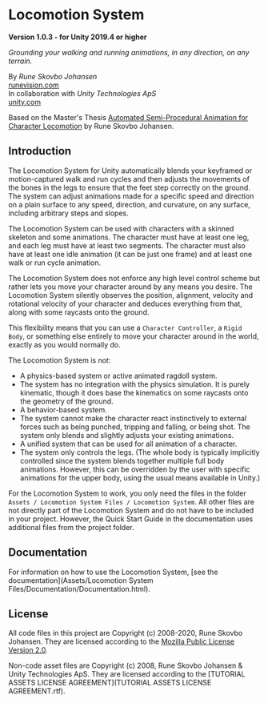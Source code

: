 # Locomotion System
__Version 1.0.3 - for Unity 2019.4 or higher__

_Grounding your walking and running animations, in any direction, on any terrain._

By _Rune Skovbo Johansen_  
[runevision.com](http://runevision.com)  
In collaboration with _Unity Technologies ApS_  
[unity.com](https://unity.com)

Based on the Master's Thesis [Automated Semi-Procedural Animation for Character Locomotion](http://runevision.com/thesis/) by Rune Skovbo Johansen.


## Introduction

The Locomotion System for Unity automatically blends your keyframed or motion-captured walk and run cycles and then adjusts the movements of the bones in the legs to ensure that the feet step correctly on the ground. The system can adjust animations made for a specific speed and direction on a plain surface to any speed, direction, and curvature, on any surface, including arbitrary steps and slopes.

The Locomotion System can be used with characters with a skinned skeleton and some animations. The character must have at least one leg, and each leg must have at least two segments. The character must also have at least one idle animation (it can be just one frame) and at least one walk or run cycle animation.

The Locomotion System does not enforce any high level control scheme but rather lets you move your character around by any means you desire. The Locomotion System silently observes the position, alignment, velocity and rotational velocity of your character and deduces everything from that, along with some raycasts onto the ground.

This flexibility means that you can use a `Character Controller`, a `Rigid Body`, or something else entirely to move your character around in the world, exactly as you would normally do.

The Locomotion System is _not_:

- A physics-based system or active animated ragdoll system.
- The system has no integration with the physics simulation. It is purely kinematic, though it does base the kinematics on some raycasts onto the geometry of the ground.
- A behavior-based system.
- The system cannot make the character react instinctively to external forces such as being punched, tripping and falling, or being shot. The system only blends and slightly adjusts your existing animations.
- A unified system that can be used for all animation of a character.
- The system only controls the legs. (The whole body is typically implicitly controlled since the system blends together multiple full body animations. However, this can be overridden by the user with specific animations for the upper body, using the usual means available in Unity.) 

For the Locomotion System to work, you only need the files in the folder `Assets / Locomotion System Files / Locomotion System`. All other files are not directly part of the Locomotion System and do not have to be included in your project. However, the Quick Start Guide in the documentation uses additional files from the project folder.


## Documentation

For information on how to use the Locomotion System, [see the documentation](Assets/Locomotion System Files/Documentation/Documentation.html).


## License

All code files in this project are Copyright (c) 2008-2020, Rune Skovbo Johansen. They are licensed according to the [Mozilla Public License Version 2.0](LICENSE).

Non-code asset files are Copyright (c) 2008, Rune Skovbo Johansen & Unity Technologies ApS. They are licensed according to the [TUTORIAL ASSETS LICENSE AGREEMENT](TUTORIAL ASSETS LICENSE AGREEMENT.rtf).
